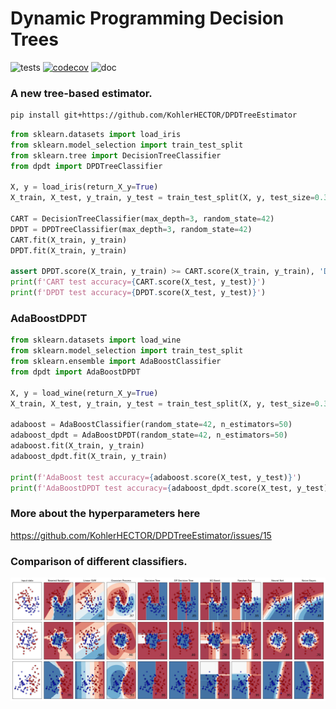 Dynamic Programming Decision Trees
============================================================

![tests](https://github.com/scikit-learn-contrib/project-template/actions/workflows/python-app.yml/badge.svg)
[![codecov](https://codecov.io/gh/scikit-learn-contrib/project-template/graph/badge.svg?token=L0XPWwoPLw)](https://codecov.io/gh/scikit-learn-contrib/project-template)
![doc](https://github.com/scikit-learn-contrib/project-template/actions/workflows/deploy-gh-pages.yml/badge.svg)


### A new tree-based estimator.
```bash
pip install git+https://github.com/KohlerHECTOR/DPDTreeEstimator
```
```python
from sklearn.datasets import load_iris
from sklearn.model_selection import train_test_split
from sklearn.tree import DecisionTreeClassifier
from dpdt import DPDTreeClassifier

X, y = load_iris(return_X_y=True)
X_train, X_test, y_train, y_test = train_test_split(X, y, test_size=0.33, random_state=42)

CART = DecisionTreeClassifier(max_depth=3, random_state=42)
DPDT = DPDTreeClassifier(max_depth=3, random_state=42)
CART.fit(X_train, y_train)
DPDT.fit(X_train, y_train)

assert DPDT.score(X_train, y_train) >= CART.score(X_train, y_train), 'DPDT does not have better train accuract than CART'
print(f'CART test accuracy={CART.score(X_test, y_test)}')
print(f'DPDT test accuracy={DPDT.score(X_test, y_test)}')
```

### AdaBoostDPDT
```python
from sklearn.datasets import load_wine
from sklearn.model_selection import train_test_split
from sklearn.ensemble import AdaBoostClassifier
from dpdt import AdaBoostDPDT

X, y = load_wine(return_X_y=True)
X_train, X_test, y_train, y_test = train_test_split(X, y, test_size=0.33, random_state=42)

adaboost = AdaBoostClassifier(random_state=42, n_estimators=50)
adaboost_dpdt = AdaBoostDPDT(random_state=42, n_estimators=50)
adaboost.fit(X_train, y_train)
adaboost_dpdt.fit(X_train, y_train)

print(f'AdaBoost test accuracy={adaboost.score(X_test, y_test)}')
print(f'AdaBoostDPDT test accuracy={adaboost_dpdt.score(X_test, y_test)}')
```


### More about the hyperparameters here
https://github.com/KohlerHECTOR/DPDTreeEstimator/issues/15
### Comparison of different classifiers.
![Classifier Comparison](examples/compare_classif.png)
